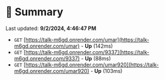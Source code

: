 # 📖 Summary
Last updated: **9/2/2024, 4:46:47 PM**

- `GET` [https://talk-m6gd.onrender.com/umar](https://talk-m6gd.onrender.com/umar) - **Up** (142ms)
- `GET` [https://talk-m6gd.onrender.com/9337](https://talk-m6gd.onrender.com/9337) - **Up** (88ms)
- `GET` [https://talk-m6gd.onrender.com/umar920](https://talk-m6gd.onrender.com/umar920) - **Up** (103ms)
